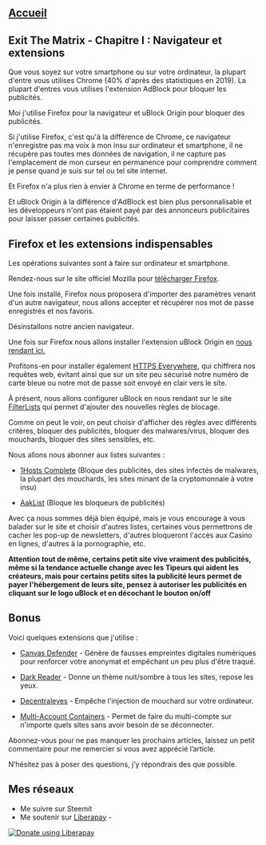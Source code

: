 ## [Accueil](https://the-mer0vingian.github.io/exit-the-matrix/)

## Exit The Matrix - Chapitre I : Navigateur et extensions

Que vous soyez sur votre smartphone ou sur votre ordinateur, la plupart d'entre vous utilises Chrome (40% d'après des statistiques en 2019). La plupart d'entres vous utilises l'extension AdBlock pour bloquer les publicités.

Moi j'utilise Firefox pour la navigateur et uBlock Origin pour bloquer des publicités.

Si j'utilise Firefox, c'est qu'à la différence de Chrome, ce navigateur n'enregistre pas ma voix à mon insu sur ordinateur et smartphone, il ne récupère pas toutes mes données de navigation, il ne capture pas l'emplacement de mon curseur en permanence pour comprendre comment je pense quand je suis sur tel ou tel site internet. 

Et Firefox n'a plus rien à envier à Chrome en terme de performance !

Et uBlock Origin à la différence d'AdBlock est bien plus personnalisable et les développeurs n'ont pas étaient payé par des annonceurs publicitaires pour laisser passer certaines publicités.



## Firefox et les extensions indispensables

Les opérations suivantes sont à faire sur ordinateur et smartphone.

Rendez-nous sur le site officiel Mozilla pour [télécharger Firefox](https://www.mozilla.org/fr/firefox/download/thanks/).

Une fois installé, Firefox nous proposera d'importer des paramètres venant d'un autre navigateur, nous allons accepter et récupérer nos mot de passe enregistrés et nos favoris.

Désinstallons notre ancien navigateur.

Une fois sur Firefox nous allons installer l'extension uBlock Origin en [nous rendant ici.](https://addons.mozilla.org/fr/firefox/addon/ublock-origin/)

Profitons-en pour installer également [HTTPS Everywhere](https://addons.mozilla.org/fr/firefox/addon/https-everywhere/), qui chiffrera nos requêtes web, évitant ainsi que sur un site peu sécurisé notre numéro de carte bleue ou notre mot de passe soit envoyé en clair vers le site.

À présent, nous allons configurer uBlock en nous rendant sur le site [FilterLists](https://filterlists.com/) qui permet d'ajouter des nouvelles règles de blocage. 

Comme on peut le voir, on peut choisir d'afficher des règles avec différents critères, bloquer des publicités, bloquer des malwares/virus, bloquer des mouchards, bloquer des sites sensibles, etc.

Nous allons nous abonner aux listes suivantes :

- [1Hosts Complete]() (Bloque des publicités, des sites infectés de malwares, la plupart des mouchards, les sites minant de la cryptomonnaie à votre insu)

- [AakList]() (Bloque les bloqueurs de publicités)

Avec ça nous sommes déjà bien équipé, mais je vous encourage à vous balader sur le site et choisir d'autres listes, certaines vous permettrons de cacher les pop-up de newsletters, d'autres bloqueront l'accès aux Casino en lignes, d'autres à la pornographie, etc.

**Attention tout de même, certains petit site vive vraiment des publicités, même si la tendance actuelle change avec les Tipeurs qui aident les créateurs, mais pour certains petits sites la publicité leurs permet de payer l'hébergement de leurs site, pensez à autoriser les publicités en cliquant sur le logo uBlock et en décochant le bouton on/off**

## Bonus

Voici quelques extensions que j'utilise :

- [Canvas Defender](https://addons.mozilla.org/en-US/firefox/addon/no-canvas-fingerprinting/) - Génère de fausses empreintes digitales numériques pour renforcer votre anonymat et empêchant un peu plus d'être traqué.

- [Dark Reader](https://addons.mozilla.org/en-US/firefox/addon/darkreader/) - Donne un thème nuit/sombre à tous les sites, repose les yeux.

- [Decentraleyes](https://addons.mozilla.org/en-US/firefox/addon/decentraleyes/) - Empêche l'injection de mouchard sur votre ordinateur.
- [Multi-Account Containers](https://addons.mozilla.org/en-US/firefox/addon/multi-account-containers/) - Permet de faire du multi-compte sur n'importe quels sites sans avoir besoin de se déconnecter.







Abonnez-vous pour ne pas manquer les prochains articles, laissez un petit commentaire pour me remercier si vous avez apprécié l’article.

N’hésitez pas à poser des questions, j’y répondrais des que possible.



## Mes réseaux

 - Me suivre sur Steemit
 - Me soutenir sur [Liberapay](https://liberapay.com/The-Merovingian) - <script src="https://liberapay.com/The-Merovingian/widgets/button.js"></script>

<noscript><a href="https://liberapay.com/The-Merovingian/donate"><img alt="Donate using Liberapay" src="https://liberapay.com/assets/widgets/donate.svg"></a></noscript>

